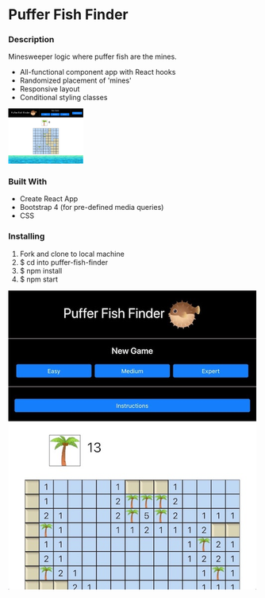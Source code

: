 # Puffer Fish Finder

### Description
Minesweeper logic where puffer fish are the mines.
- All-functional component app with React hooks
- Randomized placement of 'mines'
- Responsive layout
- Conditional styling classes


<img src="https://github.com/nicolemunoz99/puffer-fish-finder/blob/master/desktop2.jpg" style="width:30%">

### Built With
- Create React App
- Bootstrap 4 (for pre-defined media queries)
- CSS

### Installing
1. Fork and clone to local machine
2. $ cd into puffer-fish-finder
3. $ npm install
4. $ npm start

<img src="https://github.com/nicolemunoz99/puffer-fish-finder/blob/master/mobile.jpg" style="height:30%">

